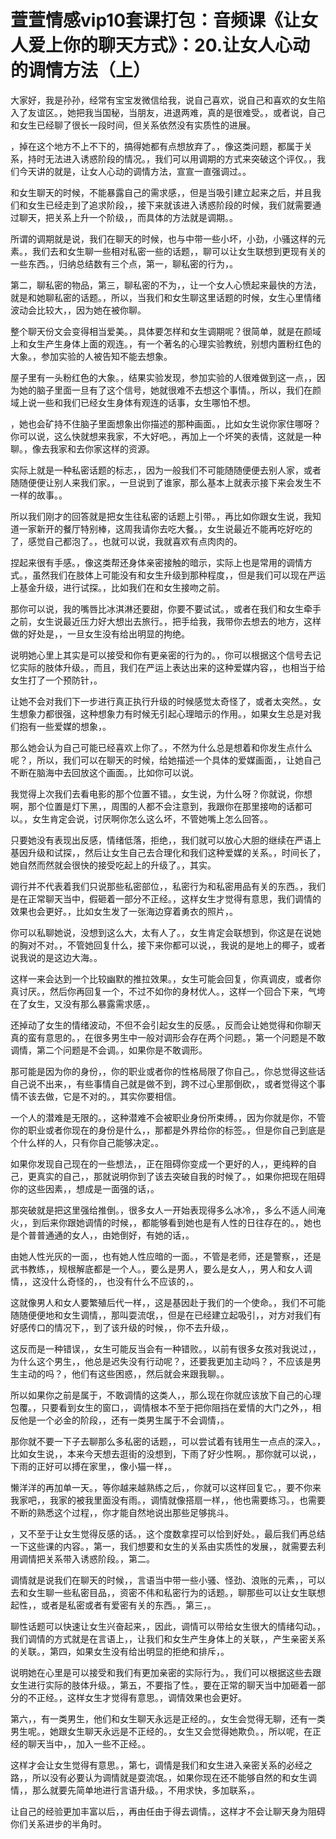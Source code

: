 # 萱萱情感vip10套课打包：音频课《让女人爱上你的聊天方式》：20.让女人心动的调情方法（上）

大家好，我是孙孙，经常有宝宝发微信给我，说自己喜欢，说自己和喜欢的女生陷入了友谊区。，她把我当国秘，当朋友，进退两难，真的是很难受。，或者说，自己和女生已经聊了很长一段时间，但关系依然没有实质性的进展。

，掉在这个地方不上不下的，搞得她都有点想放弃了。，像这类问题，都属于关系，持时无法进入诱惑阶段的情况。，我们可以用调期的方式来突破这个评仅。，我们今天讲的就是，让女人心动的调情方法，宣宣一直强调过。。

和女生聊天的时候，不能暴露自己的需求感，，但是当吸引建立起来之后，并且我们和女生已经走到了追求阶段，，接下来就该进入诱惑阶段的时候，我们就需要通过聊天，把关系上升一个阶级，，而具体的方法就是调期。。

所谓的调期就是说，我们在聊天的时候，也与中带一些小坏，小劲，小骚这样的元素。，我们去和女生聊一些相对私密一些的话题，，聊可以让女生联想到更现有关的一些东西。，归纳总结数有三个点，第一，聊私密的行为，。

第二，聊私密的物品，第三，聊私密的不为，，让一个女人心愤起来最快的方法，就是和她聊私密的话题。，所以，当我们和女生聊这里话题的时候，女生心里情绪波动会比较大，，因为她在被你聊。

整个聊天份文会变得相当爱美。，具体要怎样和女生调期呢？很简单，就是在颜域上和女生产生身体上面的观连。，有一个著名的心理实验教统，别想内置粉红色的大象。，参加实验的人被告知不能去想象。

屋子里有一头粉红色的大象。，结果实验发现，参加实验的人很难做到这一点，，因为她的脑子里面一旦有了这个信号，她就很难不去想这个事情。，所以，我们在颜域上说一些和我们已经女生身体有观连的话事，女生哪怕不想。

，她也会矿持不住脑子里面想象出你描述的那种画面。，比如女生说你家住哪呀？你可以说，这么快就想来我家，不大好吧。，再加上一个坏笑的表情，这就是一种聊。，像去我家和去你家这样的资源。

实际上就是一种私密话题的标志，，因为一般我们不可能随随便便去别人家，或者随随便便让别人来我们家。，一旦说到了谁家，那么基本上就表示接下来会发生不一样的故事。。

所以我们刚才的回答就是把女生往私密的话题上引带。，再比如你跟女生说，我知道一家新开的餐厅特别棒，这周我请你去吃大餐。，女生说最近不能再吃好吃的了，感觉自己都泡了。，也就可以说，我就喜欢有点肉肉的。

捏起来很有手感。，像这类帮还身体亲密接触的暗示，实际上也是常用的调情方式。，虽然我们在肢体上可能没有和女生升级到那种程度，，但是我们可以现在严运上基金升级，进行试探。，比如我们在和女生接吻之前。

那你可以说，我的嘴唇比冰淇淋还要甜，你要不要试试。，或者在我们和女生牵手之前，女生说最近压力好大想出去旅行。，把手给我，我带你去想去的地方，这样做的好处是，，一旦女生没有给出明显的拘绝。

说明她心里上其实是可以接受和你有更亲密的行为的。，你可以根据这个信号去记忆实际的肢体升级。，而且，我们在严运上表达出来的这种爱媒内容，，也相当于给女生打了一个预防针，。

让她不会对我们下一步进行真正执行升级的时候感觉太奇怪了，或者太突然。，女生想象力都很强，这种想象力有时候无引起心理暗示的作用。，如果女生总是对我们抱有一些爱媒的想象，。

那么她会认为自己可能已经喜欢上你了。，不然为什么总是想着和你发生点什么呢？，所以，我们可以在聊天的时候，给她描述一个具体的爱媒画面，，让她自己不断在脑海中去回放这个画面。，比如你可以说。

我觉得上次我们去看电影的那个位置不错。，女生说，为什么呀？你就说，你想啊，那个位置是灯下黑，，周围的人都不会注意到，我跟你在那里接吻的话都可以。，女生肯定会说，讨厌啊你怎么这么坏，不管她嘴上怎么回答。。

只要她没有表现出反感，情绪低落，拒绝，，我们就可以放心大胆的继续在严语上基因升级和试探，，然后让女生自己去合理化和我们这种爱媒的关系。，时间长了，她自然而然就会很快的接受吃起上的升级了。，其实。

调行并不代表着我们只说那些私密部位，，私密行为和私密用品有关的东西。，我们是在正常聊天当中，假砸着一部分不正经。，这样女生才觉得有意思，我们调情的效果也会更好。，比如女生发了一张海边穿着勇衣的照片，。

你可以私聊她说，没想到这么大，太有人了。，女生肯定会联想到，你这是在说她的胸对不对。，不管她回复什么，接下来你都可以说，，我说的是地上的椰子，或者说我说的是这边大海。。

这样一来会达到一个比较幽默的推拉效果。，女生可能会回复，你真调皮，或者你真讨厌。，然后你再回复一个，不过不如你的身材优人。，这样一个回合下来，气垮在了女生，又没有那么暴露需求感，。

还掉动了女生的情绪波动，不但不会引起女生的反感。，反而会让她觉得和你聊天真的蛮有意思的。，在很多男生中一般对调形会存在两个问题。，第一个问题是不敢调情，第二个问题是不会调。，如果你是不敢调形。

那可能是因为你的身份，，你的职业或者你的性格局限了你自己。，你总觉得这些话自己说不出来，，有些事情自己就是做不到，跨不过心里那倒砍，，或者觉得这个事情不该去做，它是不对的。，其实你要相信。

一个人的潜难是无限的。，这种潜难不会被职业身份所束缚。，因为你就是你，不管你的职业或者你现在的身份是什么，，那都是外界给你的标签。，但是你自己到底是个什么样的人，只有你自己能够决定。。

如果你发现自己现在的一些想法，，正在阻碍你变成一个更好的人，，更纯粹的自己，更真实的自己，，那就说明你到了该去突破自我的时候了。，如果你把现在阻碍你的这些因素，，想成是一面强的话，。

那突破就是把这里强给推倒。，很多女人一开始表现得多么冰冷，，多么不适人间淹火，，到后来你跟她调情的时候，，都能够看到她也是有人性的日往存在的。，她也是个普普通通的女人，，由她倒好，有她的话，。

由她人性光灰的一面，，也有她人性应暗的一面。，不管是老师，还是警察，，还是武书教练，，规根解底都是一个人。，要么是男人，要么是女人，，男人和女人调情，，这没什么奇怪的，，也没有什么不应该的，。

这就像男人和女人要繁殖后代一样，，这是基因赴于我们的一个使命。，我们不可能随随便便地和女生调情，，那叫耍流氓，，但是在已经建立起吸引，，对方对我们有好感传口的情况下，，到了该升级的时候，，你不去升级，。

这反而是一种错误，，女生可能反当会有一种错败。，以前有很多女孩对我说过，，为什么这个男生，，他总是迟失没有行动呢？，还要我更加主动吗？，不应该是男生主动的吗？，他们有这些困惑，，然后就会来跟我聊。。

所以如果你之前是属于，不敢调情的这类人，，那么现在你就应该放下自己的心理包覆。，只要看到女生的窗口，，调情根本不至于把你阻挡在爱情的大门之外，，相反他是一个必金的阶段，，还有一类男生属于不会调情，。

那你就不要一下子去聊那么多私密的话题，，可以尝试着有钱用生一点点的深入。，比如女生说，，本来今天想去逛街的没想到，下雨了好少性啊。，那你就可以说，，下雨的正好可以搏在家里，，像小猫一样，。

懒洋洋的再加单一天。，等你越来越熟练之后，，你就可以这样回复它。，要不你来我家吧，，我家的被我里面没有雨。，调情就像搭扇一样，，他也需要练习。，也需要不断的熟悉这个过程，，你才能自然地说出那些足够挑斗。

，又不至于让女生觉得反感的话。，这个度数拿捏可以恰到好处。，最后我们再总结一下这些课的内容。，第一，我们想要和女生的关系由实质性的发展，，就需要去利用调情把关系带入诱惑阶段。，第二。

调情就是说我们在聊天的时候，，言语当中带一些小骚、怪劲、浪账的元素，，可以去和女生聊一些私密目品，，资密不伟和私密行为的话题。，聊那些可以让女生联想起性，，或者是私密或者有爱密有关的东西。，第三，。

聊性话题可以快速让女生兴奋起来，，因此，调情可以带给女生很大的情绪勾动。，我们调情的方式就是在言语上，，让我们和女生产生身体上的关联，，产生亲密关系的关联。，第四，如果女生没有给出明显的拒绝和排斥，。

说明她在心里是可以接受和我们有更加亲密的实际行为。，我们可以根据这些去跟女生进行实际的肢体升级。，第五，不要指了性。，要在正常的聊天当中加砸着一部分的不正经。，这样女生才觉得有意思。，调情效果也会更好。

第六，，有一类男生，他们和女生聊天永远是正经的。，女生会觉得无聊，还有一类男生呢。，她跟女生聊天永远是不正经的。，女生又会觉得她欺负。，所以呢，在正经的聊天当中，，加入一些不正经。。

这样才会让女生觉得有意思。，第七，调情是我们和女生进入亲密关系的必经之路，，所以没有必要认为调情就是耍流氓。，如果你现在还不能够自然的和女生调情，，那么就要先简单地进行言语升级。，不用求快，多加联系，。

让自己的经验更加丰富以后，，再由任由于得去调情。，这样才不会让聊天身为阻碍你们关系进步的半角时。